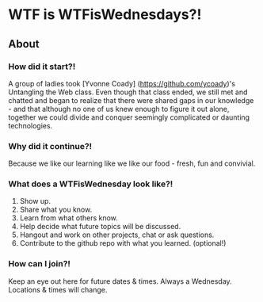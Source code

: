 # WTF is WTFisWednesdays?!

## About
### How did it start?!
A group of ladies took [Yvonne Coady] (https://github.com/ycoady)'s Untangling the Web class. Even though that class ended, we still met and chatted and began to realize that there were shared gaps in our knowledge - and that although no one of us knew enough to figure it out alone, together we could divide and conquer seemingly complicated or daunting technologies. 


### Why did it continue?!
Because we like our learning like we like our food - fresh, fun and convivial. 


### What does a WTFisWednesday look like?!
1. Show up. 
2. Share what you know. 
3. Learn from what others know. 
4. Help decide what future topics will be discussed. 
5. Hangout and work on other projects, chat or ask questions.
6. Contribute to the github repo with what you learned. (optional!)


### How can I join?!
Keep an eye out here for future dates & times. Always a Wednesday. Locations & times will change. 